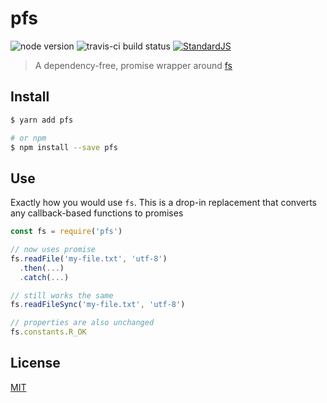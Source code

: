# pfs

![node version](https://img.shields.io/node/v/pfs.svg)
![travis-ci build status](https://api.travis-ci.org/chrisdothtml/pfs.svg?branch=master)
[![StandardJS](https://img.shields.io/badge/code_style-standard-brightgreen.svg)](https://standardjs.com)

> A dependency-free, promise wrapper around [fs](https://nodejs.org/dist/latest-v9.x/docs/api/fs.html)

## Install

```bash
$ yarn add pfs

# or npm
$ npm install --save pfs
```

## Use

Exactly how you would use `fs`. This is a drop-in replacement that converts any callback-based functions to promises

```javascript
const fs = require('pfs')

// now uses promise
fs.readFile('my-file.txt', 'utf-8')
  .then(...)
  .catch(...)

// still works the same
fs.readFileSync('my-file.txt', 'utf-8')

// properties are also unchanged
fs.constants.R_OK
```

## License

[MIT](LICENSE)
